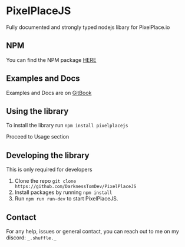 # PixelPlaceJS
Fully documented and strongly typed nodejs libary for PixelPlace.io

## NPM
You can find the NPM package [HERE](npmjs.com/package/pixelplacejs)

## Examples and Docs

Examples and Docs are on [GitBook](https://pixelplacejs.gitbook.io/pixelplacejs/)

## Using the library

To install the library run `npm install pixelplacejs`

Proceed to Usage section


## Developing the library

This is only required for developers

1. Clone the repo `git clone https://github.com/DarknessTomDev/PixelPlaceJS`
2. Install packages by running `npm install`
3. Run `npm run run-dev` to start PixelPlaceJS.

## Contact

For any help, issues or general contact, you can reach out to me on my discord: `_.shuffle._`